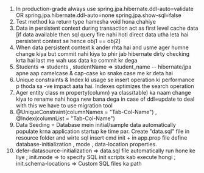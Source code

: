 1. In production-grade always use 
	spring.jpa.hibernate.ddl-auto=validate OR spring.jpa.hibernate.ddl-auto=none
	spring.jpa.show-sql=false
2. Test method ka return type hamesha void hona chahiye 
3. Data in persistent context during transaction act as first level cache data [if data available then sql query fire nahi hoti direct data utha leta hai persistent context se hence obj1 == obj2]
4. When data persistent context k ander rhta hai and usme ager humne change kiya but commit nahi kiya to phir jab hibernate dirty checking krta hai last me wah uss data ko commit kr dega
5. Students => students , studentName => student_name -- hibernate/jpa apne aap camelcase & cap-case ko snake case me kr deta hai
6. Unique constraints & Index ki usage se insert operation ki performance p thoda sa -ve impact aata hai. Indexes optimizes the search operation
7. Ager entity class m property(column) ya class(table) ka naam change kiya to rename nahi hoga new bana dega in case of ddl=update to deal with this we have to use migration tool
8. @UniqueConstraint(columnNames = "Tab-Col-Name")  ,  @Index(columnList = "Tab-Col-Name")
9. Data Seeding = Database mein initial/sample data automatically populate krna application startup ke time par. Create "data.sql" file in resource folder and wirte sql insert cmd init + in app.prop file define database-initialization , mode , data-location properties.
10. defer-datasource-initialization => data.sql file automatically run hone ke liye ; init.mode => to specify SQL init scripts kab execute hongi ; init.schema-locations => Custom SQL files ka path